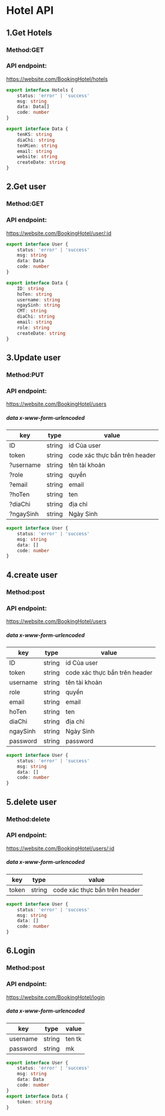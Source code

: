 # Hotel API

## 1.Get Hotels

### Method:GET

### API endpoint:

https://website.com/BookingHotel/hotels


````ts
export interface Hotels {
    status: 'error' | 'success'
    msg: string
    data: Data[]
    code: number
}

export interface Data {
    tenKS: string
    diaChi: string
    tenMien: string
    email: string
    website: string
    createDate: string
}
````

## 2.Get user

### Method:GET

### API endpoint:

https://website.com/BookingHotel/user/:id



````ts
export interface User {
    status: 'error' | 'success'
    msg: string
    data: Data
    code: number
}

export interface Data {
    ID: string
    hoTen: string
    username: string
    ngaySinh: string
    CMT: string
    diaChi: string
    email: string
    role: string
    createDate: string
}
````

## 3.Update user

### Method:PUT

### API endpoint:

https://website.com/BookingHotel/users


##### data x-www-form-urlencoded

key | type | value
--- | --- | ---
ID | string | id Của user
token | string | code xác thực bắn trên header
?username | string | tên tài khoản
?role | string | quyền
?email | string | email
?hoTen | string | ten
?diaChi | string | địa chỉ
?ngaySinh | string | Ngày Sinh


````ts
export interface User {
    status: 'error' | 'success'
    msg: string
    data: []
    code: number
}
````
## 4.create user

### Method:post

### API endpoint:

https://website.com/BookingHotel/users


##### data x-www-form-urlencoded

key | type | value
--- | --- | ---
ID | string | id Của user
token | string | code xác thực bắn trên header
username | string | tên tài khoản
role | string | quyền
email | string | email
hoTen | string | ten
diaChi | string | địa chỉ
ngaySinh | string | Ngày Sinh
password | string | password


````ts
export interface User {
    status: 'error' | 'success'
    msg: string
    data: []
    code: number
}
````
## 5.delete user

### Method:delete

### API endpoint:

https://website.com/BookingHotel/users/:id


##### data x-www-form-urlencoded

key | type | value
--- | --- | ---
token | string | code xác thực bắn trên header



````ts
export interface User {
    status: 'error' | 'success'
    msg: string
    data: []
    code: number
}
````
## 6.Login

### Method:post

### API endpoint:

https://website.com/BookingHotel/login


##### data x-www-form-urlencoded

key | type | value
--- | --- | ---
username | string | ten tk
password | string | mk



````ts
export interface User {
    status: 'error' | 'success'
    msg: string
    data: Data
    code: number
}
export interface Data {
    token: string
}
````